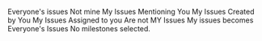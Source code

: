 Everyone's issues
Not mine
My Issues Mentioning You
My Issues Created by You
My Issues Assigned to you
Are not MY Issues
My issues becomes Everyone's Issues
No milestones selected.
